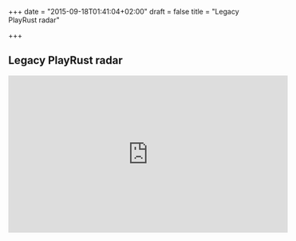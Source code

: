 +++
date = "2015-09-18T01:41:04+02:00"
draft = false
title = "Legacy PlayRust radar"

+++

## Legacy PlayRust radar

<iframe width="560" height="315" src="https://www.youtube-nocookie.com/embed/wxOhMNmkKjo" frameborder="0" allowfullscreen></iframe>


